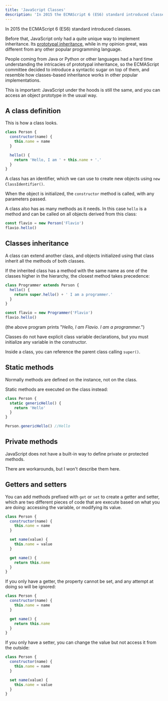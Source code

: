 ```yaml
---
title: 'JavaScript Classes'
description: 'In 2015 the ECMAScript 6 (ES6) standard introduced classes. Learn all about them'
---
```


In 2015 the ECMAScript 6 (ES6) standard introduced classes.

Before that, JavaScript only had a quite unique way to implement inheritance. Its [prototypal inheritance](https://flaviocopes.com/javascript-prototypal-inheritance/), while in my opinion great, was different from any other popular programming language.

People coming from Java or Python or other languages had a hard time understanding the intricacies of prototypal inheritance, so the ECMAScript committee decided to introduce a syntactic sugar on top of them, and resemble how classes-based inheritance works in other popular implementations.

This is important: JavaScript under the hoods is still the same, and you can access an object prototype in the usual way.

## A class definition

This is how a class looks.

```js
class Person {
  constructor(name) {
    this.name = name
  }

  hello() {
    return 'Hello, I am ' + this.name + '.'
  }
}
```

A class has an identifier, which we can use to create new objects using `new ClassIdentifier()`.

When the object is initialized, the `constructor` method is called, with any parameters passed.

A class also has as many methods as it needs. In this case `hello` is a method and can be called on all objects derived from this class:

```js
const flavio = new Person('Flavio')
flavio.hello()
```

## Classes inheritance

A class can extend another class, and objects initialized using that class inherit all the methods of both classes.

If the inherited class has a method with the same name as one of the classes higher in the hierarchy, the closest method takes precedence:

```js
class Programmer extends Person {
  hello() {
    return super.hello() + ' I am a programmer.'
  }
}

const flavio = new Programmer('Flavio')
flavio.hello()
```

(the above program prints "_Hello, I am Flavio. I am a programmer._")

Classes do not have explicit class variable declarations, but you must initialize any variable in the constructor.

Inside a class, you can reference the parent class calling `super()`.

## Static methods

Normally methods are defined on the instance, not on the class.

Static methods are executed on the class instead:

```js
class Person {
  static genericHello() {
    return 'Hello'
  }
}

Person.genericHello() //Hello
```

## Private methods

JavaScript does not have a built-in way to define private or protected methods.

There are workarounds, but I won't describe them here.

## Getters and setters

You can add methods prefixed with `get` or `set` to create a getter and setter, which are two different pieces of code that are execute based on what you are doing: accessing the variable, or modifying its value.

```js
class Person {
  constructor(name) {
    this.name = name
  }

  set name(value) {
    this.name = value
  }

  get name() {
    return this.name
  }
}
```

If you only have a getter, the property cannot be set, and any attempt at doing so will be ignored:

```js
class Person {
  constructor(name) {
    this.name = name
  }

  get name() {
    return this.name
  }
}
```

If you only have a setter, you can change the value but not access it from the outside:

```js
class Person {
  constructor(name) {
    this.name = name
  }

  set name(value) {
    this.name = value
  }
}
```
